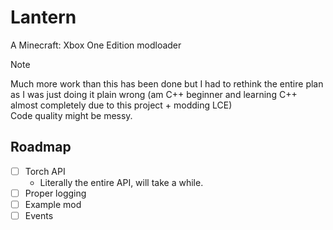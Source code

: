 # Lantern
A Minecraft: Xbox One Edition modloader

> [!NOTE]
> Much more work than this has been done but I had to rethink the entire plan as I was just doing it plain wrong (am C++ beginner and learning C++ almost completely due to this project + modding LCE)   
> Code quality might be messy.

## Roadmap

- [ ] Torch API
  - Literally the entire API, will take a while.
- [ ] Proper logging
- [ ] Example mod
- [ ] Events